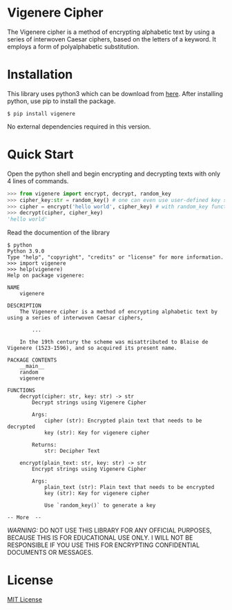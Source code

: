 # Vigenere Cipher
The Vigenere cipher is a method of encrypting alphabetic text by using a series of interwoven Caesar ciphers, 
based on the letters of a keyword. It employs a form of polyalphabetic substitution.

# Installation
This library uses python3 which can be download from [here](). After installing python, use pip to install the package.
```
$ pip install vigenere
```
No external dependencies required in this version.

# Quick Start
Open the python shell and begin encrypting and decrypting texts with only 4 lines of commands.
```python
>>> from vigenere import encrypt, decrypt, random_key
>>> cipher_key:str = random_key() # one can even use user-defined key such as `qwerty`
>>> cipher = encrypt('hello world', cipher_key) # with random_key function, cipher may vary everytime you run a program.
>>> decrypt(cipher, cipher_key)
'hello world'
```

Read the documention of the library
```
$ python
Python 3.9.0
Type "help", "copyright", "credits" or "license" for more information.
>>> import vigenere
>>> help(vigenere)
Help on package vigenere:

NAME
    vigenere

DESCRIPTION
    The Vigenere cipher is a method of encrypting alphabetic text by using a series of interwoven Caesar ciphers,

        ...

    In the 19th century the scheme was misattributed to Blaise de Vigenere (1523-1596), and so acquired its present name.

PACKAGE CONTENTS
    __main__
    random
    vigenere

FUNCTIONS
    decrypt(cipher: str, key: str) -> str
        Decrypt strings using Vigenere Cipher

        Args:
            cipher (str): Encrypted plain text that needs to be decrypted
            key (str): Key for vigenere cipher

        Returns:
            str: Decipher Text

    encrypt(plain_text: str, key: str) -> str
        Encrypt strings using Vigenere Cipher

        Args:
            plain_text (str): Plain text that needs to be encrypted
            key (str): Key for vigenere cipher

            Use `random_key()` to generate a key

-- More  --
```

_WARNING:_ DO NOT USE THIS LIBRARY FOR ANY OFFICIAL PURPOSES, BECAUSE THIS IS FOR EDUCATIONAL USE ONLY. I WILL NOT BE RESPONSIBLE IF YOU USE THIS FOR ENCRYPTING CONFIDENTIAL DOCUMENTS OR MESSAGES.

# License
[MIT License]()